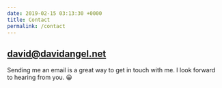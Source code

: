 ```yaml
---
date: 2019-02-15 03:13:30 +0000
title: Contact
permalink: /contact
---
```


## david@davidangel.net

Sending me an email is a great way to get in touch with me. I look forward to hearing from you. 😀
